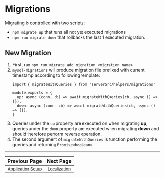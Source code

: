 # Migrations
Migrating is controlled with two scripts:
 - `npm migrate up` that runs all not yet executed migrations
 - `npm run migrate down` that rollbacks the last 1 executed migration.

## New Migration
 1. First, run `npm run migrate add migration <migration name>`
 2. `mysql-migrations` will produce migration file prefixed with current timestamp according to following template:
    ```
    import { migrateWithQueries } from 'serverSrc/helpers/migrations'
    
    module.exports = {
      up: async (conn, cb) => await migrateWithQueries(cb, async () => {}),
      down: async (conn, cb) => await migrateWithQueries(cb, async () => {}),
    }
    ```
 3. Queries under the `up` property are executed on when migrating **up**, queries under the 
 `down` property are executed when migrating **down** and should therefore perform reverse
 operation.
 4. The second argument of `migrateWithQueries` is function performing the queries and returning `Promise<boolean>`.

---

| Previous Page | Next Page |
|:-------------:|:-----:|
| <sup>[Application Setup](./setup.md)</sup>  | <sup>[Localization](./localization.md)</sup> |

